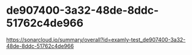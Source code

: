 # de907400-3a32-48de-8ddc-51762c4de966
https://sonarcloud.io/summary/overall?id=examly-test_de907400-3a32-48de-8ddc-51762c4de966
